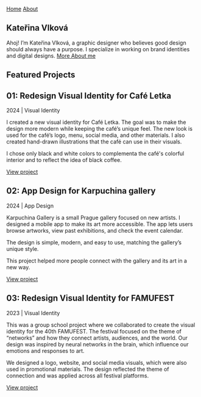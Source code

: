 [Home](index.md)
[About](about.md)

## Kateřina Vlková
Ahoj! I’m Kateřina Vlková, a graphic designer who believes good design should always have a purpose. I specialize in working on brand identities and digital designs.
[More About me](about.md)


## Featured Projects ##

## 01: Redesign Visual Identity for Café Letka 
2024 | Visual Identity

I created a new visual identity for Café Letka. The goal was to make the design more modern while keeping the café’s unique feel. The new look is used for the café’s logo, menu, social media, and other materials.  I also created hand-drawn illustrations that the café can use in their visuals.

I chose only black and white colors to complementa the café's colorful interior and to reflect the idea of black coffee.

[View project](linkcomingnextsemester)

## 02: App Design for Karpuchina gallery 
2024 | App Design

Karpuchina Gallery is a small Prague gallery focused on new artists. I designed a mobile app to make its art more accessible. The app lets users browse artworks, view past exhibitions, and check the event calendar.

The design is simple, modern, and easy to use, matching the gallery’s unique style.

This project helped more people connect with the gallery and its art in a new way.

[View project](linkcomingnextsemester)

## 03: Redesign Visual Identity for FAMUFEST
2023 | Visual Identity 

This was a group school project where we collaborated to create the visual identity for the 40th FAMUFEST. The festival focused on the theme of “networks” and how they connect artists, audiences, and the world. Our design was inspired by neural networks in the brain, which influence our emotions and responses to art.

We designed a logo, website, and social media visuals, which were also used in promotional materials. The design reflected the theme of connection and was applied across all festival platforms.

[View project](linkcomingnextsemester)
